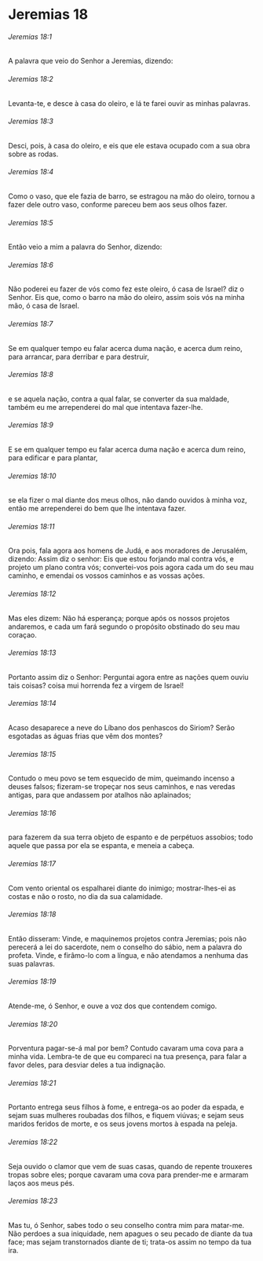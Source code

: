 # Jeremias 18

###### Jeremias 18:1

A palavra que veio do Senhor a Jeremias, dizendo:

###### Jeremias 18:2

Levanta-te, e desce à casa do oleiro, e lá te farei ouvir as minhas palavras.

###### Jeremias 18:3

Desci, pois, à casa do oleiro, e eis que ele estava ocupado com a sua obra sobre as rodas.

###### Jeremias 18:4

Como o vaso, que ele fazia de barro, se estragou na mão do oleiro, tornou a fazer dele outro vaso, conforme pareceu bem aos seus olhos fazer.

###### Jeremias 18:5

Então veio a mim a palavra do Senhor, dizendo:

###### Jeremias 18:6

Não poderei eu fazer de vós como fez este oleiro, ó casa de Israel? diz o Senhor. Eis que, como o barro na mão do oleiro, assim sois vós na minha mão, ó casa de Israel.

###### Jeremias 18:7

Se em qualquer tempo eu falar acerca duma nação, e acerca dum reino, para arrancar, para derribar e para destruir,

###### Jeremias 18:8

e se aquela nação, contra a qual falar, se converter da sua maldade, também eu me arrependerei do mal que intentava fazer-lhe.

###### Jeremias 18:9

E se em qualquer tempo eu falar acerca duma nação e acerca dum reino, para edificar e para plantar,

###### Jeremias 18:10

se ela fizer o mal diante dos meus olhos, não dando ouvidos à minha voz, então me arrependerei do bem que lhe intentava fazer.

###### Jeremias 18:11

Ora pois, fala agora aos homens de Judá, e aos moradores de Jerusalém, dizendo: Assim diz o senhor: Eis que estou forjando mal contra vós, e projeto um plano contra vós; convertei-vos pois agora cada um do seu mau caminho, e emendai os vossos caminhos e as vossas ações.

###### Jeremias 18:12

Mas eles dizem: Não há esperança; porque após os nossos projetos andaremos, e cada um fará segundo o propósito obstinado do seu mau coraçao.

###### Jeremias 18:13

Portanto assim diz o Senhor: Perguntai agora entre as nações quem ouviu tais coisas? coisa mui horrenda fez a virgem de Israel!

###### Jeremias 18:14

Acaso desaparece a neve do Líbano dos penhascos do Siriom? Serão esgotadas as águas frias que vêm dos montes?

###### Jeremias 18:15

Contudo o meu povo se tem esquecido de mim, queimando incenso a deuses falsos; fizeram-se tropeçar nos seus caminhos, e nas veredas antigas, para que andassem por atalhos não aplainados;

###### Jeremias 18:16

para fazerem da sua terra objeto de espanto e de perpétuos assobios; todo aquele que passa por ela se espanta, e meneia a cabeça.

###### Jeremias 18:17

Com vento oriental os espalharei diante do inimigo; mostrar-lhes-ei as costas e não o rosto, no dia da sua calamidade.

###### Jeremias 18:18

Então disseram: Vinde, e maquinemos projetos contra Jeremias; pois não perecerá a lei do sacerdote, nem o conselho do sábio, nem a palavra do profeta. Vinde, e firâmo-lo com a língua, e não atendamos a nenhuma das suas palavras.

###### Jeremias 18:19

Atende-me, ó Senhor, e ouve a voz dos que contendem comigo.

###### Jeremias 18:20

Porventura pagar-se-á mal por bem? Contudo cavaram uma cova para a minha vida. Lembra-te de que eu compareci na tua presença, para falar a favor deles, para desviar deles a tua indignação.

###### Jeremias 18:21

Portanto entrega seus filhos à fome, e entrega-os ao poder da espada, e sejam suas mulheres roubadas dos filhos, e fiquem viúvas; e sejam seus maridos feridos de morte, e os seus jovens mortos à espada na peleja.

###### Jeremias 18:22

Seja ouvido o clamor que vem de suas casas, quando de repente trouxeres tropas sobre eles; porque cavaram uma cova para prender-me e armaram laços aos meus pés.

###### Jeremias 18:23

Mas tu, ó Senhor, sabes todo o seu conselho contra mim para matar-me. Não perdoes a sua iniquidade, nem apagues o seu pecado de diante da tua face; mas sejam transtornados diante de ti; trata-os assim no tempo da tua ira.

